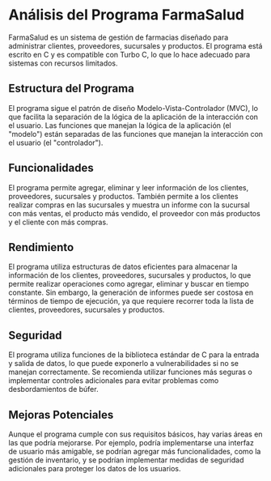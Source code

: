 # Análisis del Programa FarmaSalud

FarmaSalud es un sistema de gestión de farmacias diseñado para administrar clientes, proveedores, sucursales y productos. El programa está escrito en C y es compatible con Turbo C, lo que lo hace adecuado para sistemas con recursos limitados.

## Estructura del Programa

El programa sigue el patrón de diseño Modelo-Vista-Controlador (MVC), lo que facilita la separación de la lógica de la aplicación de la interacción con el usuario. Las funciones que manejan la lógica de la aplicación (el "modelo") están separadas de las funciones que manejan la interacción con el usuario (el "controlador").

## Funcionalidades

El programa permite agregar, eliminar y leer información de los clientes, proveedores, sucursales y productos. También permite a los clientes realizar compras en las sucursales y muestra un informe con la sucursal con más ventas, el producto más vendido, el proveedor con más productos y el cliente con más compras.

## Rendimiento

El programa utiliza estructuras de datos eficientes para almacenar la información de los clientes, proveedores, sucursales y productos, lo que permite realizar operaciones como agregar, eliminar y buscar en tiempo constante. Sin embargo, la generación de informes puede ser costosa en términos de tiempo de ejecución, ya que requiere recorrer toda la lista de clientes, proveedores, sucursales y productos.

## Seguridad

El programa utiliza funciones de la biblioteca estándar de C para la entrada y salida de datos, lo que puede exponerlo a vulnerabilidades si no se manejan correctamente. Se recomienda utilizar funciones más seguras o implementar controles adicionales para evitar problemas como desbordamientos de búfer.

## Mejoras Potenciales

Aunque el programa cumple con sus requisitos básicos, hay varias áreas en las que podría mejorarse. Por ejemplo, podría implementarse una interfaz de usuario más amigable, se podrían agregar más funcionalidades, como la gestión de inventario, y se podrían implementar medidas de seguridad adicionales para proteger los datos de los usuarios.